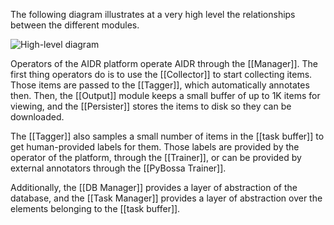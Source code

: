 The following diagram illustrates at a very high level the relationships between the different modules.

![High-level diagram](http://i.imgur.com/bEf5ErD.png)

Operators of the AIDR platform operate AIDR through the [[Manager]]. The first thing operators do is to use the [[Collector]] to start collecting items. Those items are passed to the [[Tagger]], which automatically annotates then. Then, the [[Output]] module keeps a small buffer of up to 1K items for viewing, and the [[Persister]] stores the items to disk so they can be downloaded.

The [[Tagger]] also samples a small number of items in the [[task buffer]] to get human-provided labels for them. Those labels are provided by the operator of the platform, through the [[Trainer]], or can be provided by external annotators through the [[PyBossa Trainer]].

Additionally, the [[DB Manager]] provides a layer of abstraction of the database, and the [[Task Manager]] provides a layer of abstraction over the elements belonging to the [[task buffer]].